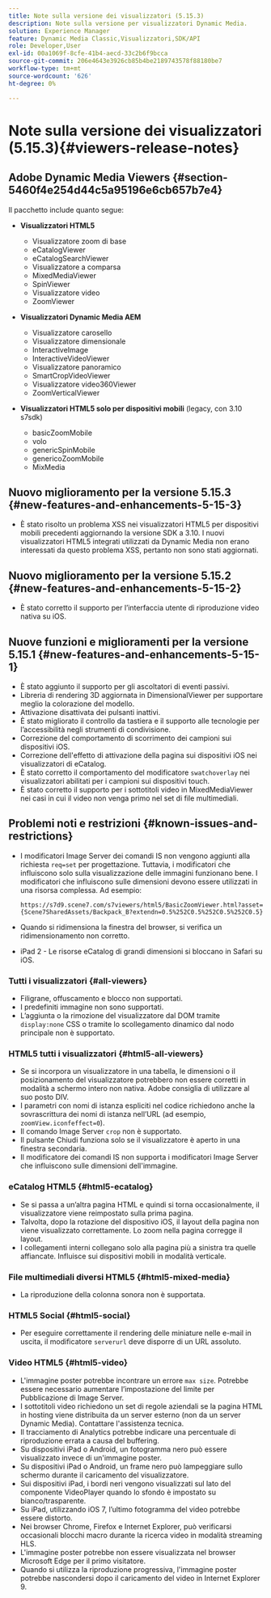 ```yaml
---
title: Note sulla versione dei visualizzatori (5.15.3)
description: Note sulla versione per visualizzatori Dynamic Media.
solution: Experience Manager
feature: Dynamic Media Classic,Visualizzatori,SDK/API
role: Developer,User
exl-id: 00a1069f-8cfe-41b4-aecd-33c2b6f9bcca
source-git-commit: 206e4643e3926cb85b4be2189743578f88180be7
workflow-type: tm+mt
source-wordcount: '626'
ht-degree: 0%

---
```


# Note sulla versione dei visualizzatori (5.15.3){#viewers-release-notes}

<!-- Updated January 13, 2021 for the 5.15.3 release-->

## Adobe Dynamic Media Viewers {#section-5460f4e254d44c5a95196e6cb657b7e4}

Il pacchetto include quanto segue:

* **Visualizzatori HTML5**

   * Visualizzatore zoom di base
   * eCatalogViewer
   * eCatalogSearchViewer
   * Visualizzatore a comparsa
   * MixedMediaViewer
   * SpinViewer
   * Visualizzatore video
   * ZoomViewer

* **Visualizzatori Dynamic Media AEM**

   * Visualizzatore carosello
   * Visualizzatore dimensionale
   * InteractiveImage
   * InteractiveVideoViewer
   * Visualizzatore panoramico
   * SmartCropVideoViewer
   * Visualizzatore video360Viewer
   * ZoomVerticalViewer

* **Visualizzatori HTML5 solo per dispositivi mobili**  (legacy, con 3.10 s7sdk)

   * basicZoomMobile
   * volo
   * genericSpinMobile
   * genericoZoomMobile
   * MixMedia

## Nuovo miglioramento per la versione 5.15.3 {#new-features-and-enhancements-5-15-3}

* È stato risolto un problema XSS nei visualizzatori HTML5 per dispositivi mobili precedenti aggiornando la versione SDK a 3.10. I nuovi visualizzatori HTML5 integrati utilizzati da Dynamic Media non erano interessati da questo problema XSS, pertanto non sono stati aggiornati.

## Nuovo miglioramento per la versione 5.15.2 {#new-features-and-enhancements-5-15-2}

* È stato corretto il supporto per l’interfaccia utente di riproduzione video nativa su iOS.

## Nuove funzioni e miglioramenti per la versione 5.15.1 {#new-features-and-enhancements-5-15-1}

* È stato aggiunto il supporto per gli ascoltatori di eventi passivi.
* Libreria di rendering 3D aggiornata in DimensionalViewer per supportare meglio la colorazione del modello.
* Attivazione disattivata dei pulsanti inattivi.
* È stato migliorato il controllo da tastiera e il supporto alle tecnologie per l’accessibilità negli strumenti di condivisione.
* Correzione del comportamento di scorrimento dei campioni sui dispositivi iOS.
* Correzione dell&#39;effetto di attivazione della pagina sui dispositivi iOS nei visualizzatori di eCatalog.
* È stato corretto il comportamento del modificatore `swatchoverlay` nei visualizzatori abilitati per i campioni sui dispositivi touch.
* È stato corretto il supporto per i sottotitoli video in MixedMediaViewer nei casi in cui il video non venga primo nel set di file multimediali.

## Problemi noti e restrizioni {#known-issues-and-restrictions}

* I modificatori Image Server dei comandi IS non vengono aggiunti alla richiesta `req=set` per progettazione. Tuttavia, i modificatori che influiscono solo sulla visualizzazione delle immagini funzionano bene. I modificatori che influiscono sulle dimensioni devono essere utilizzati in una risorsa complessa. Ad esempio:

   `https://s7d9.scene7.com/s7viewers/html5/BasicZoomViewer.html?asset= {Scene7SharedAssets/Backpack_B?extendn=0.5%252C0.5%252C0.5%252C0.5}`

* Quando si ridimensiona la finestra del browser, si verifica un ridimensionamento non corretto.
* iPad 2 - Le risorse eCatalog di grandi dimensioni si bloccano in Safari su iOS.

### Tutti i visualizzatori {#all-viewers}

* Filigrane, offuscamento e blocco non supportati.
* I predefiniti immagine non sono supportati.
* L’aggiunta o la rimozione del visualizzatore dal DOM tramite `display:none` CSS o tramite lo scollegamento dinamico dal nodo principale non è supportato.

### HTML5 tutti i visualizzatori {#html5-all-viewers}

* Se si incorpora un visualizzatore in una tabella, le dimensioni o il posizionamento del visualizzatore potrebbero non essere corretti in modalità a schermo intero non nativa. Adobe consiglia di utilizzare al suo posto DIV.
* I parametri con nomi di istanza espliciti nel codice richiedono anche la sovrascrittura dei nomi di istanza nell’URL (ad esempio, `zoomView.iconfeffect=0`).
* Il comando Image Server `crop` non è supportato.
* Il pulsante Chiudi funziona solo se il visualizzatore è aperto in una finestra secondaria.
* Il modificatore dei comandi IS non supporta i modificatori Image Server che influiscono sulle dimensioni dell&#39;immagine.

### eCatalog HTML5 {#html5-ecatalog}

* Se si passa a un’altra pagina HTML e quindi si torna occasionalmente, il visualizzatore viene reimpostato sulla prima pagina.
* Talvolta, dopo la rotazione del dispositivo iOS, il layout della pagina non viene visualizzato correttamente. Lo zoom nella pagina corregge il layout.
* I collegamenti interni collegano solo alla pagina più a sinistra tra quelle affiancate. Influisce sui dispositivi mobili in modalità verticale.

### File multimediali diversi HTML5 {#html5-mixed-media}

* La riproduzione della colonna sonora non è supportata.

### HTML5 Social {#html5-social}

* Per eseguire correttamente il rendering delle miniature nelle e-mail in uscita, il modificatore `serverurl` deve disporre di un URL assoluto.

### Video HTML5 {#html5-video}

* L&#39;immagine poster potrebbe incontrare un errore `max size`. Potrebbe essere necessario aumentare l’impostazione del limite per Pubblicazione di Image Server.
* I sottotitoli video richiedono un set di regole aziendali se la pagina HTML in hosting viene distribuita da un server esterno (non da un server Dynamic Media). Contattare l&#39;assistenza tecnica.
* Il tracciamento di Analytics potrebbe indicare una percentuale di riproduzione errata a causa del buffering.
* Su dispositivi iPad o Android, un fotogramma nero può essere visualizzato invece di un&#39;immagine poster.
* Su dispositivi iPad o Android, un frame nero può lampeggiare sullo schermo durante il caricamento del visualizzatore.
* Sui dispositivi iPad, i bordi neri vengono visualizzati sul lato del componente VideoPlayer quando lo sfondo è impostato su bianco/trasparente.
* Su iPad, utilizzando iOS 7, l’ultimo fotogramma del video potrebbe essere distorto.
* Nei browser Chrome, Firefox e Internet Explorer, può verificarsi occasionali blocchi macro durante la ricerca video in modalità streaming HLS.
* L&#39;immagine poster potrebbe non essere visualizzata nel browser Microsoft Edge per il primo visitatore.
* Quando si utilizza la riproduzione progressiva, l&#39;immagine poster potrebbe nascondersi dopo il caricamento del video in Internet Explorer 9.
